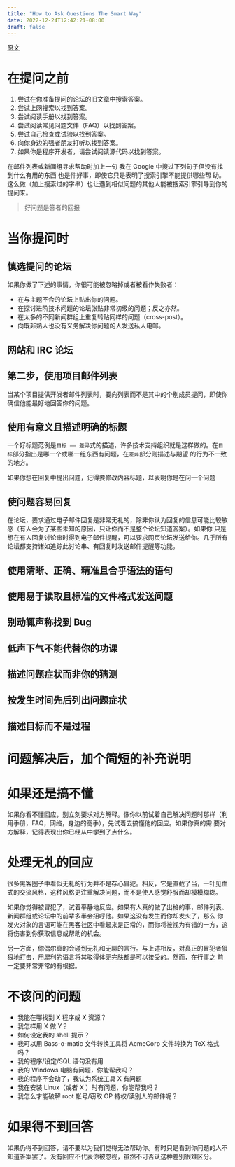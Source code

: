 ```yaml
---
title: "How to Ask Questions The Smart Way"
date: 2022-12-24T12:42:21+08:00
draft: false
---
```


[原文](https://github.com/ryanhanwu/How-To-Ask-Questions-The-Smart-Way/blob/main/README-zh_CN.md)

# 在提问之前

1. 尝试在你准备提问的论坛的旧文章中搜索答案。
2. 尝试上网搜索以找到答案。
3. 尝试阅读手册以找到答案。
4. 尝试阅读常见问题文件（FAQ）以找到答案。
5. 尝试自己检查或试验以找到答案。
6. 向你身边的强者朋友打听以找到答案。
7. 如果你是程序开发者，请尝试阅读源代码以找到答案。

在邮件列表或新闻组寻求帮助时加上一句 我在 Google 中搜过下列句子但没有找到什么有用的东西 也是件好事，即使它只是表明了搜索引擎不能提供哪些帮
助。这么做（加上搜索过的字串）也让遇到相似问题的其他人能被搜索引擎引导到你的提问来。

> 好问题是答者的回报

# 当你提问时

## 慎选提问的论坛

如果你做了下述的事情，你很可能被忽略掉或者被看作失败者：

- 在与主题不合的论坛上贴出你的问题。
- 在探讨进阶技术问题的论坛张贴非常初级的问题；反之亦然。
- 在太多的不同新闻群组上重复转贴同样的问题（cross-post）。
- 向既非熟人也没有义务解决你问题的人发送私人电邮。

## 网站和 IRC 论坛

## 第二步，使用项目邮件列表

当某个项目提供开发者邮件列表时，要向列表而不是其中的个别成员提问，即使你确信他能最好地回答你的问题。

## 使用有意义且描述明确的标题

一个好标题范例是`目标 —— 差异`式的描述，许多技术支持组织就是这样做的。在`目标`部分指出是哪一个或哪一组东西有问题，在`差异`部分则描述与期望
的行为不一致的地方。

如果你想在回复中提出问题，记得要修改内容标题，以表明你是在问一个问题

## 使问题容易回复

在论坛，要求通过电子邮件回复是非常无礼的，除非你认为回复的信息可能比较敏感（有人会为了某些未知的原因，只让你而不是整个论坛知道答案）。如果你
只是想在有人回复讨论串时得到电子邮件提醒，可以要求网页论坛发送给你。几乎所有论坛都支持诸如追踪此讨论串、有回复时发送邮件提醒等功能。

## 使用清晰、正确、精准且合乎语法的语句

## 使用易于读取且标准的文件格式发送问题

## 别动辄声称找到 Bug

## 低声下气不能代替你的功课

## 描述问题症状而非你的猜测

## 按发生时间先后列出问题症状

## 描述目标而不是过程

# 问题解决后，加个简短的补充说明

# 如果还是搞不懂

如果你看不懂回应，别立刻要求对方解释。像你以前试着自己解决问题时那样（利用手册，FAQ，网络，身边的高手），先试着去搞懂他的回应。如果你真的需
要对方解释，记得表现出你已经从中学到了点什么。

# 处理无礼的回应

很多黑客圈子中看似无礼的行为并不是存心冒犯。相反，它是直截了当，一针见血式的交流风格，这种风格更注重解决问题，而不是使人感觉舒服而却模模糊糊。

如果你觉得被冒犯了，试着平静地反应。如果有人真的做了出格的事，邮件列表、新闻群组或论坛中的前辈多半会招呼他。如果这没有发生而你却发火了，那么
你发火对象的言语可能在黑客社区中看起来是正常的，而你将被视为有错的一方，这将伤害到你获取信息或帮助的机会。

另一方面，你偶尔真的会碰到无礼和无聊的言行。与上述相反，对真正的冒犯者狠狠地打击，用犀利的语言将其驳得体无完肤都是可以接受的。然而，在行事之
前一定要非常非常的有根据。

# 不该问的问题

- 我能在哪找到 X 程序或 X 资源？
- 我怎样用 X 做 Y？
- 如何设定我的 shell 提示？
- 我可以用 Bass-o-matic 文件转换工具将 AcmeCorp 文件转换为 TeX 格式吗？
- 我的程序/设定/SQL 语句没有用
- 我的 Windows 电脑有问题，你能帮我吗？
- 我的程序不会动了，我认为系统工具 X 有问题
- 我在安装 Linux（或者 X ）时有问题，你能帮我吗？
- 我怎么才能破解 root 帐号/窃取 OP 特权/读别人的邮件呢？

# 如果得不到回答

如果仍得不到回答，请不要以为我们觉得无法帮助你。有时只是看到你问题的人不知道答案罢了。没有回应不代表你被忽视，虽然不可否认这种差别很难区分。

